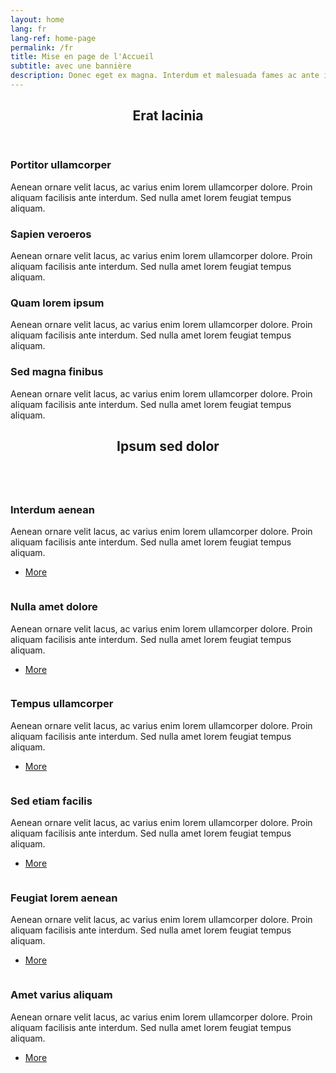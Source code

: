 ```yaml
---
layout: home
lang: fr
lang-ref: home-page
permalink: /fr
title: Mise en page de l'Accueil
subtitle: avec une bannière
description: Donec eget ex magna. Interdum et malesuada fames ac ante ipsum primis in faucibus. Pellentesque venenatis dolor imperdiet dolor mattis sagittis.
---
```

<!-- Section -->
<section>
    <header class="major">
        <h2>Erat lacinia</h2>
    </header>
    <div class="features">
        <article>
            <span class="icon fa-diamond"></span>
            <div class="content">
                <h3>Portitor ullamcorper</h3>
                <p>Aenean ornare velit lacus, ac varius enim lorem ullamcorper dolore. Proin aliquam facilisis ante interdum. Sed nulla amet lorem feugiat tempus aliquam.</p>
            </div>
        </article>
        <article>
            <span class="icon fa-paper-plane"></span>
            <div class="content">
                <h3>Sapien veroeros</h3>
                <p>Aenean ornare velit lacus, ac varius enim lorem ullamcorper dolore. Proin aliquam facilisis ante interdum. Sed nulla amet lorem feugiat tempus aliquam.</p>
            </div>
        </article>
        <article>
            <span class="icon fa-rocket"></span>
            <div class="content">
                <h3>Quam lorem ipsum</h3>
                <p>Aenean ornare velit lacus, ac varius enim lorem ullamcorper dolore. Proin aliquam facilisis ante interdum. Sed nulla amet lorem feugiat tempus aliquam.</p>
            </div>
        </article>
        <article>
            <span class="icon fa-signal"></span>
            <div class="content">
                <h3>Sed magna finibus</h3>
                <p>Aenean ornare velit lacus, ac varius enim lorem ullamcorper dolore. Proin aliquam facilisis ante interdum. Sed nulla amet lorem feugiat tempus aliquam.</p>
            </div>
        </article>
    </div>
</section>

<!-- Section -->
<section>
    <header class="major">
        <h2>Ipsum sed dolor</h2>
    </header>
    <div class="posts">
        <article>
            <a href="#" class="image"><img src="{{ 'assets/images/pic01.jpg' | absolute_url }}" alt="" /></a>
            <h3>Interdum aenean</h3>
            <p>Aenean ornare velit lacus, ac varius enim lorem ullamcorper dolore. Proin aliquam facilisis ante interdum. Sed nulla amet lorem feugiat tempus aliquam.</p>
            <ul class="actions">
                <li><a href="#" class="button">More</a></li>
            </ul>
        </article>
        <article>
            <a href="#" class="image"><img src="{{ 'assets/images/pic02.jpg' | absolute_url }}" alt="" /></a>
            <h3>Nulla amet dolore</h3>
            <p>Aenean ornare velit lacus, ac varius enim lorem ullamcorper dolore. Proin aliquam facilisis ante interdum. Sed nulla amet lorem feugiat tempus aliquam.</p>
            <ul class="actions">
                <li><a href="#" class="button">More</a></li>
            </ul>
        </article>
        <article>
            <a href="#" class="image"><img src="{{ 'assets/images/pic03.jpg' | absolute_url }}" alt="" /></a>
            <h3>Tempus ullamcorper</h3>
            <p>Aenean ornare velit lacus, ac varius enim lorem ullamcorper dolore. Proin aliquam facilisis ante interdum. Sed nulla amet lorem feugiat tempus aliquam.</p>
            <ul class="actions">
                <li><a href="#" class="button">More</a></li>
            </ul>
        </article>
        <article>
            <a href="#" class="image"><img src="{{ 'assets/images/pic04.jpg' | absolute_url }}" alt="" /></a>
            <h3>Sed etiam facilis</h3>
            <p>Aenean ornare velit lacus, ac varius enim lorem ullamcorper dolore. Proin aliquam facilisis ante interdum. Sed nulla amet lorem feugiat tempus aliquam.</p>
            <ul class="actions">
                <li><a href="#" class="button">More</a></li>
            </ul>
        </article>
        <article>
            <a href="#" class="image"><img src="{{ 'assets/images/pic05.jpg' | absolute_url }}" alt="" /></a>
            <h3>Feugiat lorem aenean</h3>
            <p>Aenean ornare velit lacus, ac varius enim lorem ullamcorper dolore. Proin aliquam facilisis ante interdum. Sed nulla amet lorem feugiat tempus aliquam.</p>
            <ul class="actions">
                <li><a href="#" class="button">More</a></li>
            </ul>
        </article>
        <article>
            <a href="#" class="image"><img src="{{ 'assets/images/pic06.jpg' | absolute_url }}" alt="" /></a>
            <h3>Amet varius aliquam</h3>
            <p>Aenean ornare velit lacus, ac varius enim lorem ullamcorper dolore. Proin aliquam facilisis ante interdum. Sed nulla amet lorem feugiat tempus aliquam.</p>
            <ul class="actions">
                <li><a href="#" class="button">More</a></li>
            </ul>
        </article>
    </div>
</section>